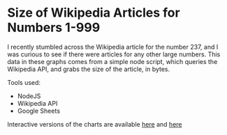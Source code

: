 # Size of Wikipedia Articles for Numbers 1-999

I recently stumbled across the Wikipedia article for the number 237, and I was curious to see if there were articles for any other large numbers. This data in these graphs comes from a simple node script, which queries the Wikipedia API, and grabs the size of the article, in bytes.

Tools used:

- NodeJS
- Wikipedia API
- Google Sheets

Interactive versions of the charts are available [here](https://docs.google.com/spreadsheets/d/e/2PACX-1vTa3PCsojnotQFfpRcOdEddpa_XKAsKxl6H1r-qmMvKd4nt0fBC5v4F1Z_CU7i9noIZUzag3Alj25ti/pubchart?oid=326769672&format=interactive) and [here](https://docs.google.com/spreadsheets/d/e/2PACX-1vTa3PCsojnotQFfpRcOdEddpa_XKAsKxl6H1r-qmMvKd4nt0fBC5v4F1Z_CU7i9noIZUzag3Alj25ti/pubchart?oid=3123801&format=interactive)
